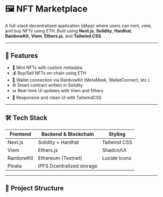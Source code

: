 # 🖼️ NFT Marketplace

A full-stack decentralized application (dApp) where users can mint, view, and buy NFTs using ETH. Built using **Next.js**, **Solidity**, **Hardhat**, **RainbowKit**, **Viem**, **Ethers.js**, and **Tailwind CSS**.

---

## 🚀 Features

- 🧱 Mint NFTs with custom metadata
- 💰 Buy/Sell NFTs on-chain using ETH
- 👛 Wallet connection via RainbowKit (MetaMask, WalletConnect, etc.)
- ⚙️ Smart contract written in Solidity
- 📊 Real-time UI updates with Viem and Ethers
- 📱 Responsive and clean UI with TailwindCSS

---

## 🛠️ Tech Stack

| Frontend        | Backend & Blockchain | Styling         |
|----------------|----------------------|-----------------|
| Next.js         | Solidity + Hardhat   | Tailwind CSS    |
| Viem            | Ethers.js            | Shadcn/UI       |
| RainbowKit      | Ethereum (Testnet)   | Lucide Icons    |
| Pinata          | IPFS Dcentralized storage |   |
---

## 🔧 Project Structure

